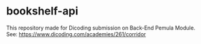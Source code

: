 # bookshelf-api
This repository made for Dicoding submission on Back-End Pemula Module.
See: https://www.dicoding.com/academies/261/corridor
